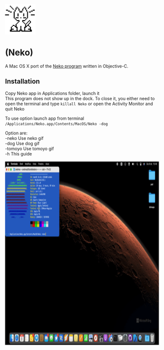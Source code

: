 <img src="Neko.jpg" alt="Neko" style="height: 100px; width:100px;"/></br>
# (Neko)

A Mac OS X port of the [Neko program](http://en.wikipedia.org/wiki/Neko_%28computer_program%29) written in Objective-C. 

## Installation
Copy Neko app in Applications folder, launch it </br>
This program does not show up in the dock. To close it, you either need to open
the terminal and type `killall Neko` or open the Activity Monitor and quit
Neko

To use option launch app from terminal</br>
`/Applications/Neko.app/Contents/MacOS/Neko -dog`

Option are:</br>
-neko Use neko gif</br>
-dog Use dog gif</br>
-tomoyo Use tomoyo gif</br>
-h This guide</br></br>
<img src="Screen.gif" alt="Neko" style="height: 600px;"/></br>
